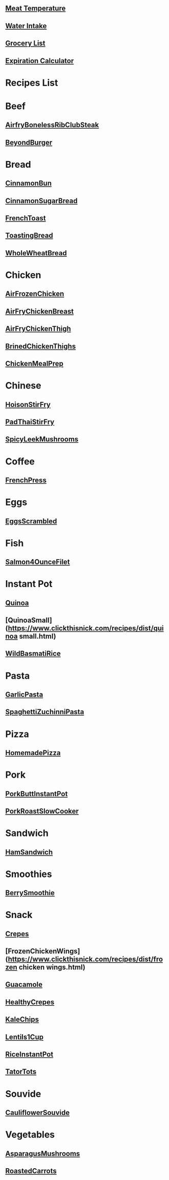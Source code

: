 ## [Meat Temperature](https://www.clickthisnick.com/recipes/meatTemp.html)
## [Water Intake](https://www.clickthisnick.com/recipes/waterIntake.html)
## [Grocery List](https://www.clickthisnick.com/recipes/groceryList.html)
## [Expiration Calculator](https://www.clickthisnick.com/recipes/expirationCalculator.html)
# Recipes List
# Beef
## [AirfryBonelessRibClubSteak](https://www.clickthisnick.com/recipes/dist/airfrybonelessribclubsteak.html)

## [BeyondBurger](https://www.clickthisnick.com/recipes/dist/beyondburger.html)

# Bread
## [CinnamonBun](https://www.clickthisnick.com/recipes/dist/cinnamonbun.html)

## [CinnamonSugarBread](https://www.clickthisnick.com/recipes/dist/cinnamonsugarbread.html)

## [FrenchToast](https://www.clickthisnick.com/recipes/dist/frenchtoast.html)

## [ToastingBread](https://www.clickthisnick.com/recipes/dist/toastingbread.html)

## [WholeWheatBread](https://www.clickthisnick.com/recipes/dist/wholewheatbread.html)

# Chicken
## [AirFrozenChicken](https://www.clickthisnick.com/recipes/dist/airfrozenchicken.html)

## [AirFryChickenBreast](https://www.clickthisnick.com/recipes/dist/airfrychickenbreast.html)

## [AirFryChickenThigh](https://www.clickthisnick.com/recipes/dist/airfrychickenthigh.html)

## [BrinedChickenThighs](https://www.clickthisnick.com/recipes/dist/brinedchickenthighs.html)

## [ChickenMealPrep](https://www.clickthisnick.com/recipes/dist/chickenmealprep.html)

# Chinese
## [HoisonStirFry](https://www.clickthisnick.com/recipes/dist/hoisonstirfry.html)

## [PadThaiStirFry](https://www.clickthisnick.com/recipes/dist/padthaistirfry.html)

## [SpicyLeekMushrooms](https://www.clickthisnick.com/recipes/dist/spicyleekmushrooms.html)

# Coffee
## [FrenchPress](https://www.clickthisnick.com/recipes/dist/frenchpress.html)

# Eggs
## [EggsScrambled](https://www.clickthisnick.com/recipes/dist/eggsscrambled.html)

# Fish
## [Salmon4OunceFilet](https://www.clickthisnick.com/recipes/dist/salmon4ouncefilet.html)

# Instant Pot
## [Quinoa](https://www.clickthisnick.com/recipes/dist/quinoa.html)

## [QuinoaSmall](https://www.clickthisnick.com/recipes/dist/quinoa small.html)

## [WildBasmatiRice](https://www.clickthisnick.com/recipes/dist/wildbasmatirice.html)

# Pasta
## [GarlicPasta](https://www.clickthisnick.com/recipes/dist/garlicpasta.html)

## [SpaghettiZuchinniPasta](https://www.clickthisnick.com/recipes/dist/spaghettizuchinnipasta.html)

# Pizza
## [HomemadePizza](https://www.clickthisnick.com/recipes/dist/homemadepizza.html)

# Pork
## [PorkButtInstantPot](https://www.clickthisnick.com/recipes/dist/porkbuttinstantpot.html)

## [PorkRoastSlowCooker](https://www.clickthisnick.com/recipes/dist/porkroastslowcooker.html)

# Sandwich
## [HamSandwich](https://www.clickthisnick.com/recipes/dist/hamsandwich.html)

# Smoothies
## [BerrySmoothie](https://www.clickthisnick.com/recipes/dist/berrysmoothie.html)

# Snack
## [Crepes](https://www.clickthisnick.com/recipes/dist/crepes.html)

## [FrozenChickenWings](https://www.clickthisnick.com/recipes/dist/frozen chicken wings.html)

## [Guacamole](https://www.clickthisnick.com/recipes/dist/guacamole.html)

## [HealthyCrepes](https://www.clickthisnick.com/recipes/dist/healthycrepes.html)

## [KaleChips](https://www.clickthisnick.com/recipes/dist/kalechips.html)

## [Lentils1Cup](https://www.clickthisnick.com/recipes/dist/lentils1cup.html)

## [RiceInstantPot](https://www.clickthisnick.com/recipes/dist/riceinstantpot.html)

## [TatorTots](https://www.clickthisnick.com/recipes/dist/tatortots.html)

# Souvide
## [CauliflowerSouvide](https://www.clickthisnick.com/recipes/dist/cauliflowersouvide.html)

# Vegetables
## [AsparagusMushrooms](https://www.clickthisnick.com/recipes/dist/asparagusmushrooms.html)

## [RoastedCarrots](https://www.clickthisnick.com/recipes/dist/roastedcarrots.html)

